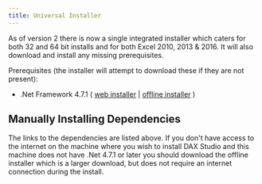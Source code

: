 ```yaml
---
title: Universal Installer
---
```


As of version 2 there is now a single integrated installer which caters for both 32 and 64 bit installs and for both Excel 2010, 2013 & 2016. It will also download and install any missing prerequisites.

Prerequisites (the installer will attempt to download these if they are not present):
- .Net Framework 4.7.1 ( [web installer](https://www.microsoft.com/en-us/download/details.aspx?id=56115) &#x7c; [offline installer](https://www.microsoft.com/en-us/download/details.aspx?id=56116) )



## Manually Installing Dependencies
The links to the dependencies are listed above. If you don't have access to the internet on the machine where you wish to install DAX Studio and this machine does not have .Net 4.7.1 or later you should download the offline installer which is a larger download, but does not require an internet connection during the install.
